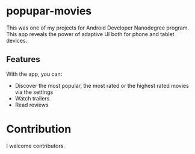# popupar-movies
This was one of my projects for Android Developer Nanodegree program.
This app reveals the power of adaptive UI both for phone and tablet devices.

## Features

With the app, you can:
* Discover the most popular, the most rated or the highest rated movies via the settings
* Watch trailers
* Read reviews

# Contribution

I welcome contributors.
